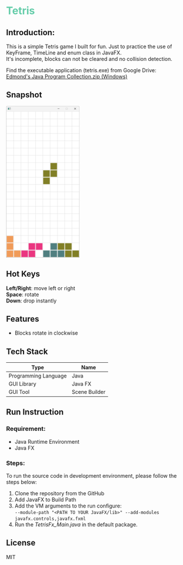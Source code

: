 # <font color=mediumaquamarine>Tetris </font>
## Introduction:
This is a simple Tetris game I built for fun. Just to practice the use of KeyFrame, TimeLine and enum class in JavaFX.  
It's incomplete, blocks can not be cleared and no collision detection.  

Find the executable application (tetris.exe) from Google Drive:  
[Edmond's Java Program Collection.zip (Windows)](https://drive.google.com/drive/folders/1ovLlyHeENMtQDsT5b9hJBcHwKPCrC6Mg?usp=sharing)

## Snapshot
<img src="screenshot/ui-1.png" width="200px"> 

## Hot Keys
**Left/Right**: move left or right  
**Space**: rotate  
**Down**: drop instantly

## Features
- Blocks rotate in clockwise


## Tech Stack 
| Type | Name |
| ----------- | ----------- 
| Programming Language | Java |
| GUI Library | Java FX |
| GUI Tool | Scene Builder|

## Run Instruction
### Requirement:
- Java Runtime Environment
- Java FX
### Steps:   
To run the source code in development environment, please follow the steps below:
1. Clone the repository from the GitHub  
2. Add JavaFX to Build Path
3. Add the VM arguments to the run configure:  
`--module-path "<PATH TO YOUR JavaFX/lib>" --add-modules javafx.controls,javafx.fxml`
4. Run the *TetrisFx_Main.java* in the default package.

## License
MIT